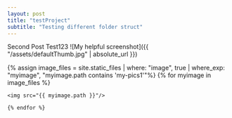 ```yaml
---
layout: post
title: "testProject"
subtitle: "Testing different folder struct"
---
```


Second Post Test123
![My helpful screenshot]({{ "/assets/defaultThumb.jpg" | absolute_url }})

<div class="slider-wrapper theme-bar">
<div id="slider" class="nivoSlider">     
    {% assign image_files = site.static_files | where: "image", true | where_exp: "myimage", "myimage.path contains 'my-pics1'"%}
    {% for myimage in image_files %}
    
    <img src="{{ myimage.path }}"/>

    {% endfor %}
</div> <!-- nivoSlider -->
</div> <!-- slider-wrapper theme -->

<script type="text/javascript"> 
$(window).on('load', function() {
    $('#slider').nivoSlider({
        effect: 'fade',
        animSpeed: 600
    });
}); 
</script>
